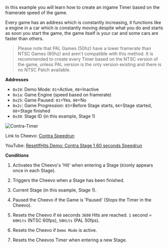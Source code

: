 In this example you will learn how to create an ingame Timer based on the framerate speed of the game.

Every game has an address which is constantly increasing, it functions like a engine in a car which is constantly moving despite what you do and starts as soon you start the game, the game itself is your car and some cars are faster than others.

> Please note that PAL Games (50hz) have a lower framerate than NTSC Games (60hz) and aren't compatible with this method. It is recommended to create every Timer based on the NTSC version of the game, unless PAL version is the only version existing and there is no NTSC Patch available.

**Addresses**

- `0x19`: Demo Mode: `01`=Active, `00`=Inactive
- `0x1a`: Game Engine (speed based on framerate)
- `0x25`: Game Paused: `01`=Yes. `00`=No
- `0x2c`: Game Progression: `03`=Before Stage starts, `04`=Stage started, `08`=Stage finished
- `0x30`: Stage ID (in this example, Stage 1)

![Contra-Timer](https://user-images.githubusercontent.com/8508804/57049681-81f45380-6c4f-11e9-9a35-f62c8124498a.jpg)

Link to Cheevo: [Contra Speedrun](https://retroachievements.org/achievement/65443)

YouTube: [ResetIfHits Demo: Contra Stage 1 60 seconds Speedrun ](https://youtu.be/6PpdG04tM4s)

**Conditions**

1. Activates the Cheevo's 'Hit' when entering a Stage (`03`only appears once in each Stage).

2. Triggers the Cheevo when a Stage has been finished.

3. Current Stage (in this example, Stage 1).

4. Paused the Cheevo if the Game is 'Paused' (Stops the Timer in the Cheevo).

5. Resets the Cheevo if `60` seconds `3600` Hits are reached. `1` second = `60Hits` (NTSC 60fps), `50Hits` (PAL 50fps).

6. Resets the Cheevo if `Demo Mode` is active.

7. Resets the Cheevos Timer when entering a new Stage.
